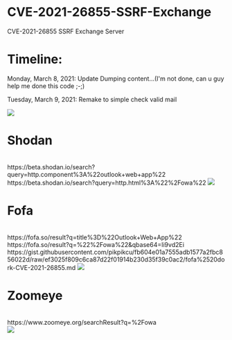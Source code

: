 # CVE-2021-26855-SSRF-Exchange
CVE-2021-26855 SSRF Exchange Server
<h1>Timeline:</h1>
<p>Monday, March 8, 2021: Update Dumping content...(I'm not done, can u guy help me done this code ;-;)</p>
<p>Tuesday, March 9, 2021: Remake to simple check valid mail</p>
<img src="https://i.imgur.com/098HKFd.png"/>
<h1>Shodan</h1><br>
https://beta.shodan.io/search?query=http.component%3A%22outlook+web+app%22
<br>https://beta.shodan.io/search?query=http.html%3A%22%2Fowa%22
<img src="https://i.imgur.com/yP2L4EA.png"/>
<h1>Fofa</h1>
<br>https://fofa.so/result?q=title%3D%22Outlook+Web+App%22
<br>https://fofa.so/result?q=%22%2Fowa%22&qbase64=Ii9vd2Ei
<br>https://gist.githubusercontent.com/pikpikcu/fb604e01a7555adb1577a2fbc856022d/raw/ef3025f809c6ca87d22f01914b230d35f39c0ac2/fofa%2520dork-CVE-2021-26855.md
<img src="https://i.imgur.com/Y5y1G2k.png"/>
<h1>Zoomeye</h1>
<br>https://www.zoomeye.org/searchResult?q=%2Fowa
<br><img src="https://i.imgur.com/r3ifnDD.png"/>
